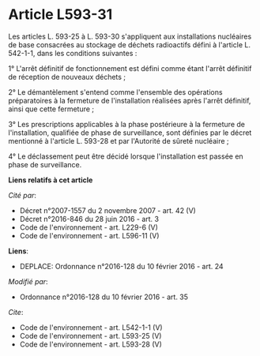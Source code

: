 # Article L593-31

Les articles L. 593-25 à L. 593-30 s'appliquent aux installations nucléaires de base consacrées au stockage de déchets
radioactifs défini à l'article L. 542-1-1, dans les conditions suivantes : 

1° L'arrêt définitif de fonctionnement est défini comme étant l'arrêt définitif de réception de nouveaux déchets ; 

2° Le démantèlement s'entend comme l'ensemble des opérations préparatoires à la fermeture de l'installation réalisées après
l'arrêt définitif, ainsi que cette fermeture ; 

3° Les prescriptions applicables à la phase postérieure à la fermeture de l'installation, qualifiée de phase de surveillance,
sont définies par le décret mentionné à l'article L. 593-28 et par l'Autorité de sûreté nucléaire ; 

4° Le déclassement peut être décidé lorsque l'installation est passée en phase de surveillance.

**Liens relatifs à cet article**

_Cité par_:

  - Décret n°2007-1557 du 2 novembre 2007 - art. 42 (V)
  - Décret n°2016-846 du 28 juin 2016 - art. 3
  - Code de l'environnement - art. L229-6 (V)
  - Code de l'environnement - art. L596-11 (V)

**Liens**:

  - DEPLACE: Ordonnance n°2016-128 du 10 février 2016 - art. 24

_Modifié par_:

  - Ordonnance n°2016-128 du 10 février 2016 - art. 35

_Cite_:

  - Code de l'environnement - art. L542-1-1 (V)
  - Code de l'environnement - art. L593-25 (V)
  - Code de l'environnement - art. L593-28 (V)
